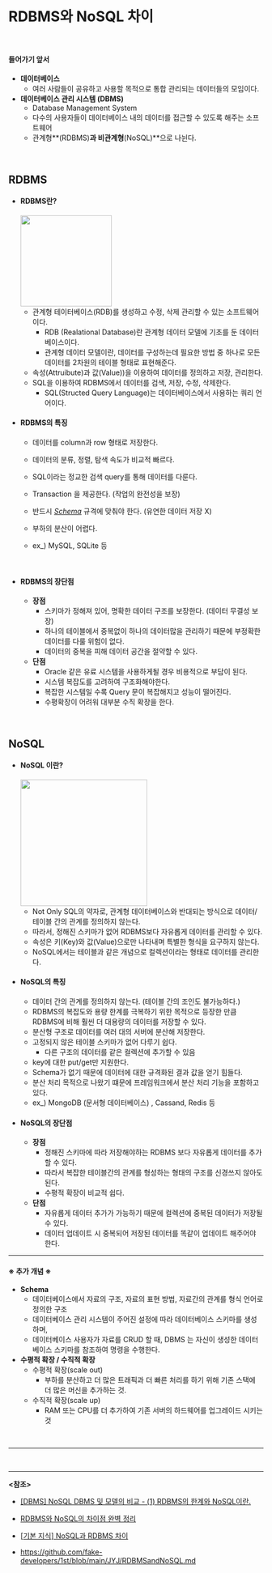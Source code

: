 # RDBMS와 NoSQL 차이

<BR>

#### 들어가기 앞서

- **데이터베이스**
  - 여러 사람들이 공유하고 사용할 목적으로 통합 관리되는 데이터들의 모임이다.
- **데이터베이스 관리 시스템 (DBMS)**
  - Database Management System
  - 다수의 사용자들이 데이터베이스 내의 데이터를 접근할 수 있도록 해주는 소프트웨어
  - 관계형**(RDBMS)**과 비관계형**(NoSQL)**으로 나뉜다.

<BR>

## RDBMS

- #### RDBMS란?

  <img src="https://user-images.githubusercontent.com/58902042/107144611-b6965280-697f-11eb-9d5c-5284f6c1f4cf.PNG" height=180> 

  - 관계형 테이터베이스(RDB)를 생성하고 수정, 삭제 관리할 수 있는 소프트웨어이다.
    - RDB (Realational Database)란 관계형 데이터 모델에 기초를 둔 데이터베이스이다.
    - 관계형 데이터 모델이란, 데이터를 구성하는데 필요한 방법 중 하나로 모든 데이터를 2차원의 테이블 형태로 표현해준다.
  - 속성(Attruibute)과 값(Value))을 이용하여 데이터를 정의하고 저장, 관리한다.
  - SQL을 이용하여 RDBMS에서 데이터를 검색, 저장, 수정, 삭제한다.
    - SQL(Structed Query Language)는 데이터베이스에서 사용하는 쿼리 언어이다.

  

- #### RDBMS의 특징

  - 데이터를 column과 row 형태로 저장한다.

  - 데이터의 분류, 정렬, 탐색 속도가 비교적 빠르다.

  - SQL이라는 정교한 검색 query를 통해 데이터를 다룬다.

  - Transaction 을 제공한다. (작업의 완전성을 보장)

  - 반드시 *<u>Schema</u>* 규격에 맞춰야 한다. (유연한 데이터 저장 X)

  - 부하의 분산이 어렵다.

  - ex_) MySQL, SQLite 등

​    

- #### RDBMS의 장단점

  - **장점**
    - 스키마가 정해져 있어, 명확한 데이터 구조를 보장한다. (데이터 무결성 보장)
    - 하나의 테이블에서 중복없이 하나의 데이터많을 관리하기 때문에 부정확한 데이터를 다룰 위험이 없다.
    - 데이터의 중복을 피해 데이터 공간을 절약할 수 있다.
  - **단점**
    - Oracle 같은 유료 시스템을 사용하게될 경우 비용적으로 부담이 된다.
    - 시스템 복잡도를 고려하여 구조화해야한다.
    - 복잡한 시스템일 수록 Query 문이 복잡해지고 성능이 떨어진다.
    - 수평확장이 어려워 대부분 수직 확장을 한다.

<br>

## NoSQL

- #### NoSQL 이란?

  <img src="https://user-images.githubusercontent.com/58902042/107144904-95cefc80-6981-11eb-8172-5f5895683c72.PNG" height=250> 

  - Not Only SQL의 약자로, 관계형 데이터베이스와 반대되는 방식으로 데이터/테이블 간의 관계를 정의하지 않는다.
  - 따라서, 정해진 스키마가 없어 RDBMS보다 자유롭게 데이터를 관리할 수 있다.
  - 속성은 키(Key)와 값(Value)으로만 나타내며 특별한 형식을 요구하지 않는다.
  - NoSQL에서는 테이블과 같은 개념으로 컬렉션이라는 형태로 데이터를 관리한다.
  
  
  
- #### NoSQL의 특징

  - 데이터 간의 관계를 정의하지 않는다. (테이블 간의 조인도 불가능하다.)
  - RDBMS의 복잡도와 용량 한계를 극복하기 위한 목적으로 등장한 만큼 RDBMS에 비해 훨씬 더 대용량의 데이터를 저장할 수 있다.
  - 분산형 구조로 데이터를 여러 대의 서버에 분산해 저장한다.
  - 고정되지 않은 테이블 스키마가 없어 다루기 쉽다.
    - 다른 구조의 데이터를 같은 컬렉션에 추가할 수 있음
  - key에 대한 put/get만 지원한다.
  - Schema가 없기 때문에 데이터에 대한 규격화된 결과 값을 얻기 힘들다.
  - 분산 처리 목적으로 나왔기 떄문에 프레임워크에서 분산 처리 기능을 포함하고 있다.
  - ex_) MongoDB (문서형 데이터베이스) , Cassand, Redis 등

- #### NoSQL의 장단점

  - **장점**
    - 정해진 스키마에 따라 저장해야하는 RDBMS 보다 자유롭게 데이터를 추가할 수 있다.
    - 따라서 복잡한 테이블간의 관계를 형성하는 형태의 구조를 신경쓰지 않아도 된다.
    - 수평적 확장이 비교적 쉽다.
  - **단점**
    - 자유롭게 데이터 추가가 가능하기 때문에 컬렉션에 중복된 데이터가 저장될 수 있다.
    - 데이터 업데이트 시 중복되어 저장된 데이터를 똑같이 업데이트 해주어야 한다.

---------

#### ※ 추가 개념 ※

- **Schema**
  - 데이터베이스에서 자료의 구조, 자료의 표현 방법, 자료간의 관계를 형식 언어로 정의한 구조
  - 데이터베이스 관리 시스템이 주어진 설정에 따라 데이터베이스 스키마를 생성하며,
  - 데이터베이스 사용자가 자료를 CRUD 할 때, DBMS 는 자신이 생성한 데이터베이스 스키마를 참조하여 명령을 수행한다.
- **수평적 확장 / 수직적 확장**
  - 수평적 확장(scale out)
    - 부하를 분산하고 더 많은 트래픽과 더 빠른 처리를 하기 위해 기존 스택에 더 많은 머신을 추가하는 것.
  - 수직적 확장(scale up)
    - RAM 또는 CPU를 더 추가하여 기존 서버의 하드웨어를 업그레이드 시키는 것

<BR>

--------

<br>

-----

**<참조>**

- [[DBMS] NoSQL DBMS 및 모델의 비교 - (1) RDBMS의 한계와 NoSQL이란.](https://smoh.tistory.com/m/371?category=694831)
- [RDBMS와 NoSQL의 차이점 완벽 정리](https://universitytomorrow.com/26)

- [[기본 지식] NoSQL과 RDBMS 차이](https://m.blog.naver.com/jaeyoon_95/222057565334)

- <https://github.com/fake-developers/1st/blob/main/JYJ/RDBMSandNoSQL.md>